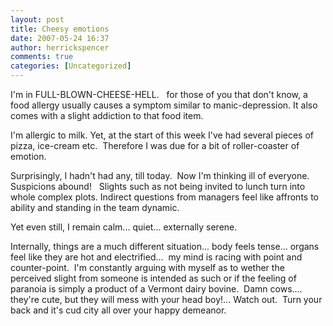 ```yaml
---
layout: post
title: Cheesy emotions
date: 2007-05-24 16:37
author: herrickspencer
comments: true
categories: [Uncategorized]
---
```

<div id="msgcns!DB2DE5E67B922610!188" class="bvMsg">

I'm in FULL-BLOWN-CHEESE-HELL.   for those of you that don't know, a food allergy usually causes a symptom similar to manic-depression. It also comes with a slight addiction to that food item.

I'm allergic to milk. Yet, at the start of this week I've had several pieces of pizza, ice-cream etc.  Therefore I was due for a bit of roller-coaster of emotion.

Surprisingly, I hadn't had any, till today.  Now I'm thinking ill of everyone.  Suspicions abound!   Slights such as not being invited to lunch turn into whole complex plots. Indirect questions from managers feel like affronts to ability and standing in the team dynamic.

Yet even still, I remain calm... quiet... externally serene.

Internally, things are a much different situation... body feels tense... organs feel like they are hot and electrified...  my mind is racing with point and counter-point.  I'm constantly arguing with myself as to wether the perceived slight from someone is intended as such or if the feeling of paranoia is simply a product of a Vermont dairy bovine.  Damn cows.... they're cute, but they will mess with your head boy!... Watch out.  Turn your back and it's cud city all over your happy demeanor.

</div>
